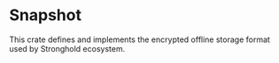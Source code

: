 # Snapshot

This crate defines and implements the encrypted offline storage format used by
Stronghold ecosystem.


